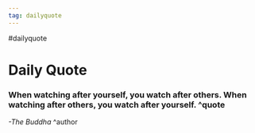 ```yaml
---
tag: dailyquote
---
```


#dailyquote

# Daily Quote

### When watching after yourself, you watch after others. When watching after others, you watch after yourself. ^quote
*-The Buddha* ^author
